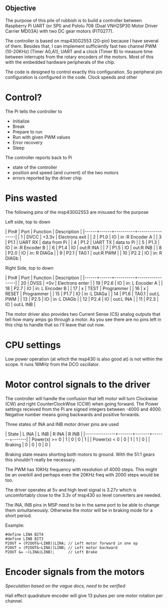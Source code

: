 ## Objective

The purpose of this pile of rubbish is to build a controller between
Raspberry Pi UART (or SPI) and Pololu 708 (Dual VNH2SP30 Motor Driver
Carrier MD03A) with two DC gear motors (FIT0277).

The controller is based on msp430G2553 (20-pin) because I have several of them.
Besides that, I can implement sufficiently fast two channel PWM (10-20KHz)
(Timer A0,A1), UART and a clock (Timer B) to measure time between
interrupts from the rotary encoders of the motors. Most of this with the
embedded hardware peripherals of the chip.

The code is designed to control exactly this configuration.
So peripheral pin configuration is configured in the code.
Clock speeds and other


# Control?

The Pi tells the controller to

- Initialize
- Break
- Prepare to run
- Run with given PWM values
- Error recovery
- Sleep

The controller reports back to Pi

- state of the controller
- position and speed (and current) of the two motors
- errors reported by the driver chip

# Pins wasted

The following pins of the msp430G2553 are misused for the purpose

Left side, top to down

| Pin# | Port | Function | Description     |
|------+------+----------+-----------------|
|    1 | DVCC | +3.3v    | Electrons exit  |
|    2 | P1.0 | IO       | in :R Encoder A |
|    3 | P1.1 | UART RX  | data from Pi    |
|    4 | P1.2 | UART TX  | data to Pi      |
|    5 | P1.3 | IO       | in :R Encoder B |
|    6 | P1.4 | IO       | out:R INA       |
|    7 | P1.5 | IO       | out:R INB       |
|    8 | P2.0 | IO       | in: R DIAGa     |
|    9 | P2.1 | TA0.1    | out:R PWM       |
|   10 | P2.2 | IO       | in: R DIAGb     |


Right Side, top to down

| Pin# | Port | Function | Description     |
|------+------+----------+-----------------|
|   20 | DVSS | +0v      | Electrons enter |
|   19 | P2.6 | IO       | in: L Encoder A |
|   18 | P2.7 | IO       | in: L Encoder B |
|   17 | x    | TEST     | Programmer      |
|   16 | x    | RESET    | Programmer      |
|   15 | P1.7 | IO       | in :L DIAGa     |
|   14 | P1.6 | TA0.1    | out:L PWM       |
|   13 | P2.5 | IO       | in :L DIAGb     |
|   12 | P2.4 | IO       | out:L INA       |
|   11 | P2.3 | IO       | out:L INB       |

The motor driver also provides two Current Sense (CS) analog outputs
that tell how many amps go through a motor. As you see there are no pins
left in this chip to handle that so I'll leave that out now.

# CPU settings

Low power operation (at which the msp430 is also good at) is not
within the scope. It runs 16MHz from the DCO oscillator.

# Motor control signals to the driver

The controller will handle the confusion that left motor will turn
Clockwise (CW) and right CounterClockWise (CCW) when going forward. 
The Power settings
received from the Pi are signed integers between -4000 and 4000.
Negative number means going backwards and positive forwards.

Three states of INA and INB motor driver pins are used 

| State         | L INA | L INB | R INA | R INB |
|---------------+-------+-------+-------+-------|
| Power(x) >= 0 |     1 |     0 |     0 |     1 |
| Power(x) < 0  |     0 |     1 |     1 |     0 |
| Braking       |     0 |     0 |     0 |     0 |

Braking state means shorting both motors to ground. With the 51:1 gears
this shouldn't really be necessary.

The PWM has 10KHz frequency with resolution of 4000 steps. 
This might be an overkill and perhaps even the 20KHz freq with
2000 steps would be too.

The driver operates at 5v and high level signal is 3.27v which is
uncomfortably close to the 3.3v of msp430 so level converters are needed.

The INA, INB pins in MSP need to be in the same port to be able to change
them simultaneously. Otherwise the motor will be in braking mode for
a short period.

Example:

~~~~
#define LINA BIT4 
#define LINB BIT3
P2OUT = (P2OUT&~LINB)|LINA; // Left motor forward in one op
P2OUT = (P2OUT&~LINA)|LINB; // Left motor backward
P2OUT &= ~(LINA|LINB);      // Left Brake
~~~~

# Encoder signals from the motors

*Speculation based on the vague docs, need to be verified*

Hall effect quadrature encoder will give 13 pulses per 
one motor rotation per channel. 
